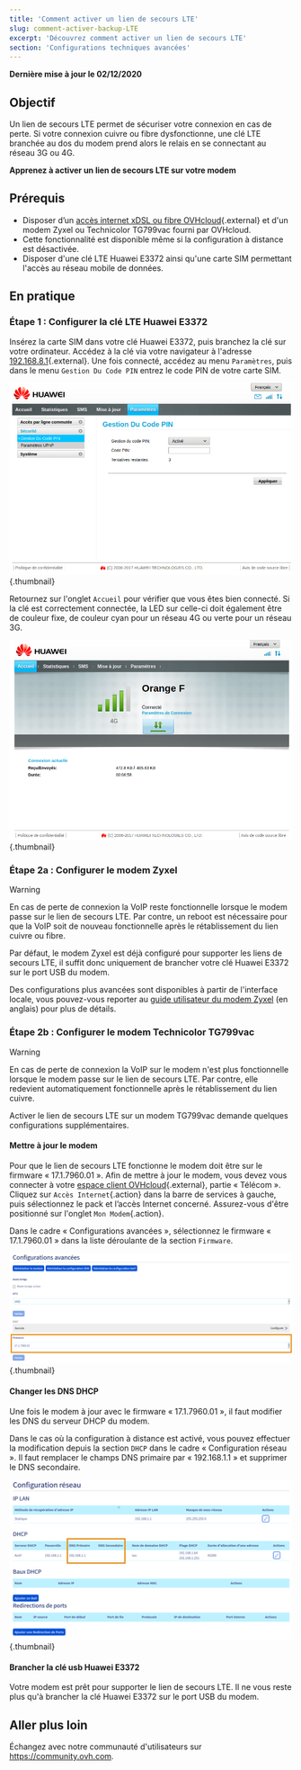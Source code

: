 ```yaml
---
title: 'Comment activer un lien de secours LTE'
slug: comment-activer-backup-LTE
excerpt: 'Découvrez comment activer un lien de secours LTE'
section: 'Configurations techniques avancées'
---
```


**Dernière mise à jour le 02/12/2020**

## Objectif

Un lien de secours LTE permet de sécuriser votre connexion en cas de perte. Si votre connexion cuivre ou fibre dysfonctionne, une clé LTE branchée au dos du modem prend alors le relais en se connectant au réseau 3G ou 4G.

**Apprenez à activer un lien de secours LTE sur votre modem**

## Prérequis

- Disposer d’un [accès internet xDSL ou fibre OVHcloud](https://www.ovhtelecom.fr/offre-internet/){.external} et d'un modem Zyxel ou Technicolor TG799vac fourni par OVHcloud.
- Cette fonctionnalité est disponible même si la configuration à distance est désactivée.
- Disposer d'une clé LTE Huawei E3372 ainsi qu'une carte SIM permettant l'accès au réseau mobile de données.

## En pratique

### Étape 1 : Configurer la clé LTE Huawei E3372

Insérez la carte SIM dans votre clé Huawei E3372, puis branchez la clé sur votre ordinateur. Accédez à la clé via votre navigateur à l'adresse [192.168.8.1](http://192.168.8.1){.external}.
Une fois connecté, accédez au menu `Paramètres`, puis dans le menu `Gestion Du Code PIN` entrez le code PIN de votre carte SIM.

![LTE](images/lte-step1-1.png){.thumbnail}

Retournez sur l'onglet `Accueil` pour vérifier que vous êtes bien connecté. Si la clé est correctement connectée, la LED sur celle-ci doit également être de couleur fixe, de couleur cyan pour un réseau 4G ou verte pour un réseau 3G.

![LTE](images/lte-step1-2.png){.thumbnail}

### Étape 2a : Configurer le modem Zyxel

> [!warning]
>
> En cas de perte de connexion la VoIP reste fonctionnelle lorsque le modem passe sur le lien de secours LTE. Par contre, un reboot est nécessaire pour que la VoIP soit de nouveau fonctionnelle après le rétablissement du lien cuivre ou fibre.
>

Par défaut, le modem Zyxel est déjà configuré pour supporter les liens de secours LTE, il suffit donc uniquement de brancher votre clé Huawei E3372 sur le port USB du modem.

Des configurations plus avancées sont disponibles à partir de l'interface locale, vous pouvez-vous reporter au [guide utilisateur du modem Zyxel](http://files.isp.ovh.net/zyxel/VMG8823-B50B_V5.13_5.50.pdf) (en anglais) pour plus de détails.

### Étape 2b : Configurer le modem Technicolor TG799vac

> [!warning]
>
> En cas de perte de connexion la VoIP sur le modem n'est plus fonctionnelle lorsque le modem passe sur le lien de secours LTE. Par contre, elle redevient automatiquement fonctionnelle après le rétablissement du lien cuivre.
>

Activer le lien de secours LTE sur un modem TG799vac demande quelques configurations supplémentaires.

#### Mettre à jour le modem

Pour que le lien de secours LTE fonctionne le modem doit être sur le firmware « 17.1.7960.01 ». Afin de mettre à jour le modem, vous devez vous connecter à votre [espace client OVHcloud](https://www.ovhtelecom.fr/manager/#/){.external}, partie « Télécom ». Cliquez sur `Accès Internet`{.action} dans la barre de services à gauche, puis sélectionnez le pack et l’accès Internet concerné. Assurez-vous d'être positionné sur l'onglet `Mon Modem`{.action}.

Dans le cadre « Configurations avancées », sélectionnez le firmware « 17.1.7960.01 » dans la liste déroulante de la section `Firmware`.

![LTE](images/lte-step2b-1.png){.thumbnail}


#### Changer les DNS DHCP

Une fois le modem à jour avec le firmware « 17.1.7960.01 », il faut modifier les DNS du serveur DHCP du modem.

Dans le cas où la configuration à distance est activé, vous pouvez effectuer la modification depuis la section `DHCP` dans le cadre « Configuration réseau ». Il faut remplacer le champs DNS primaire par « 192.168.1.1 »  et supprimer le DNS secondaire.

![LTE](images/lte-step2b-2.png){.thumbnail}

#### Brancher la clé usb Huawei E3372

Votre modem est prêt pour supporter le lien de secours LTE. Il ne vous reste plus qu'à brancher la clé Huawei E3372 sur le port USB du modem.

## Aller plus loin

Échangez avec notre communauté d'utilisateurs sur <https://community.ovh.com>.
